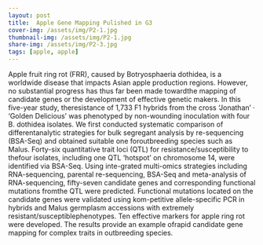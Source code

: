 ```yaml
---
layout: post
title:  Apple Gene Mapping Pulished in G3 
cover-img: /assets/img/P2-1.jpg
thumbnail-img: /assets/img/P2-1.jpg
share-img: /assets/img/P2-3.jpg
tags: [apple, apple]
---
```


Apple fruit ring rot (FRR), caused by Botryosphaeria dothidea, is a worldwide disease that impacts Asian apple production regions. However, no substantial progress has thus far been made towardthe mapping of candidate genes or the development of effective genetic makers. In this five-year study, theresistance of 1,733 F1 hybrids from the cross ‘Jonathan’ · ‘Golden Delicious’ was phenotyped by non-wounding inoculation with four B. dothidea isolates. We first conducted systematic comparison of differentanalytic strategies for bulk segregant analysis by re-sequencing (BSA-Seq) and obtained suitable one foroutbreeding species such as Malus. Forty-six quantitative trait loci (QTL) for resistance/susceptibility to thefour isolates, including one QTL ‘hotspot’ on chromosome 14, were identified via BSA-Seq. Using inte-grated multi-omics strategies including RNA-sequencing, parental re-sequencing, BSA-Seq and meta-analysis of RNA-sequencing, fifty-seven candidate genes and corresponding functional mutations fromthe QTL were predicted. Functional mutations located on the candidate genes were validated using kom-petitive allele-specific PCR in hybrids and Malus germplasm accessions with extremely resistant/susceptiblephenotypes. Ten effective markers for apple ring rot were developed. The results provide an example ofrapid candidate gene mapping for complex traits in outbreeding species.
